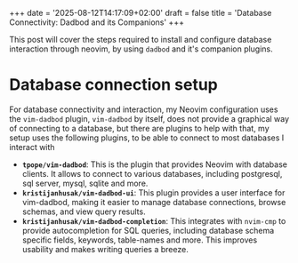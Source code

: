 +++
date = '2025-08-12T14:17:09+02:00'
draft = false
title = 'Database Connectivity: Dadbod and its Companions'
+++

This post will cover the steps required to install and configure database interaction through neovim, by using `dadbod` and it's companion plugins.

# Database connection setup
For database connectivity and interaction, my Neovim configuration uses the `vim-dadbod` plugin, `vim-dadbod` by itself, does not provide a graphical way of connecting to a database, but there are plugins to help with that, my setup uses the following plugins, to be able to connect to most databases I interact with
- **`tpope/vim-dadbod`**: This is the plugin that provides Neovim with database clients. It allows to connect to various databases, including postgresql, sql server, mysql, sqlite and more.
- **`kristijanhusak/vim-dadbod-ui`**: This plugin provides a user interface for vim-dadbod, making it easier to manage database connections, browse schemas, and view query results.
- **`kristijanhusak/vim-dadbod-completion`**: This integrates with `nvim-cmp` to provide autocompletion for SQL queries, including database schema specific fields, keywords, table-names and more. This improves usability and makes writing queries a breeze.
